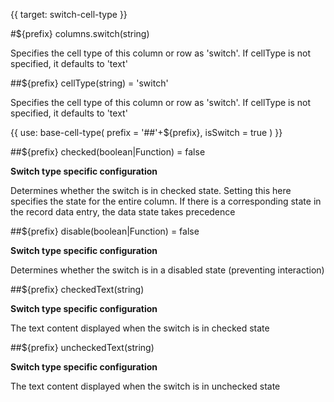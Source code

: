 {{ target: switch-cell-type }}

#${prefix} columns.switch(string)

Specifies the cell type of this column or row as 'switch'. If cellType is not specified, it defaults to 'text'

##${prefix} cellType(string) = 'switch'

Specifies the cell type of this column or row as 'switch'. If cellType is not specified, it defaults to 'text'

{{ use: base-cell-type(
    prefix = '##'+${prefix},
    isSwitch = true
) }}

##${prefix} checked(boolean|Function) = false

**Switch type specific configuration**

Determines whether the switch is in checked state. Setting this here specifies the state for the entire column. If there is a corresponding state in the record data entry, the data state takes precedence

##${prefix} disable(boolean|Function) = false

**Switch type specific configuration**

Determines whether the switch is in a disabled state (preventing interaction)

##${prefix} checkedText(string)

**Switch type specific configuration**

The text content displayed when the switch is in checked state

##${prefix} uncheckedText(string)

**Switch type specific configuration**

The text content displayed when the switch is in unchecked state
